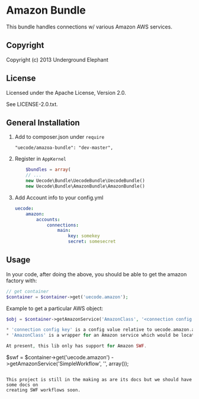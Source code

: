Amazon Bundle
============

This bundle handles connections w/ various Amazon AWS services.

## Copyright

Copyright (c) 2013 Underground Elephant

## License

Licensed under the Apache License, Version 2.0.

See LICENSE-2.0.txt.

## General Installation

1. Add to composer.json under `require`

	```
	"uecode/amazoa-bundle": "dev-master",
	```

2. Register in `AppKernel`

	``` php
		$bundles = array(
		// ...
		new Uecode\Bundle\UecodeBundle\UecodeBundle()
		new Uecode\Bundle\AmazonBundle\AmazonBundle()
	```

3. Add Account info to your config.yml

	```yml
	uecode:
	    amazon:
	        accounts:
	            connections:
	                main:
	                    key: somekey
	                    secret: somesecret
	```

## Usage

In your code, after doing the above, you should be able to get the amazon factory with:

```php
// get container
$container = $container->get('uecode.amazon');
```

Example to get a particular AWS object:

```php
$obj = $container->getAmazonService('AmazonClass', '<connection config key>', array(<service options>));

* 'connection config key' is a config value relative to uecode.amazon.accounts.connections (e.g., "main").
* 'AmazonClass' is a wrapper for an Amazon service which would be located in Component/.

At present, this lib only has support for Amazon SWF.
```
$swf = $container->get('uecode.amazon')
                 ->getAmazonService('SimpleWorkflow', '<connection config key>', array(<service options>));
```

This project is still in the making as are its docs but we should have some docs on
creating SWF workflows soon.
